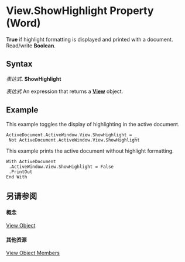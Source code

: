 
# View.ShowHighlight Property (Word)

 **True** if highlight formatting is displayed and printed with a document. Read/write **Boolean**.


## Syntax

 _表达式_. **ShowHighlight**

 _表达式_ An expression that returns a **[View](8bf5b26b-14c0-1985-65b2-3e034360baeb.md)** object.


## Example

This example toggles the display of highlighting in the active document.


```
ActiveDocument.ActiveWindow.View.ShowHighlight = _ 
 Not ActiveDocument.ActiveWindow.View.ShowHighlight
```

This example prints the active document without highlight formatting.




```
With ActiveDocument 
 .ActiveWindow.View.ShowHighlight = False 
 .PrintOut 
End With
```


## 另请参阅


#### 概念


[View Object](8bf5b26b-14c0-1985-65b2-3e034360baeb.md)
#### 其他资源


[View Object Members](http://msdn.microsoft.com/library/b7d2bd4e-c96d-3b8f-98a0-57c145f9aa42%28Office.15%29.aspx)